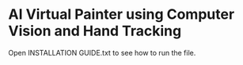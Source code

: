 # AI Virtual Painter using Computer Vision and Hand Tracking

Open INSTALLATION GUIDE.txt to see how to run the file.


